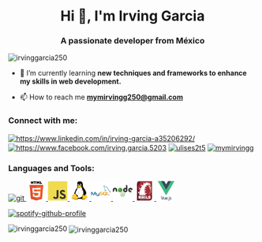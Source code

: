 <h1 align="center">Hi 👋, I'm Irving Garcia</h1>
<h3 align="center">A passionate developer from México</h3>

<p align="left"> <img src="https://komarev.com/ghpvc/?username=irvinggarcia250&label=Profile%20views&color=0e75b6&style=flat" alt="irvinggarcia250" /> </p>

- 🌱 I’m currently learning **new techniques and frameworks to enhance my skills in web development.**

- 📫 How to reach me **mymirvingg250@gmail.com**

<h3 align="left">Connect with me:</h3>
<p align="left">
<a href="https://www.linkedin.com/in/irving-garcia-a35206292/" target="blank"><img align="center" src="https://raw.githubusercontent.com/rahuldkjain/github-profile-readme-generator/master/src/images/icons/Social/linked-in-alt.svg" alt="https://www.linkedin.com/in/irving-garcia-a35206292/" height="30" width="40" /></a>
<a href="https://www.facebook.com/irving.garcia.5203/" target="blank"><img align="center" src="https://raw.githubusercontent.com/rahuldkjain/github-profile-readme-generator/master/src/images/icons/Social/facebook.svg" alt="https://www.facebook.com/irving.garcia.5203" height="30" width="40" /></a>
<a href="https://instagram.com/ulises2t5" target="blank"><img align="center" src="https://raw.githubusercontent.com/rahuldkjain/github-profile-readme-generator/master/src/images/icons/Social/instagram.svg" alt="ulises2t5" height="30" width="40" /></a>
<a href="https://discord.gg/mymirvingg" target="blank"><img align="center" src="https://raw.githubusercontent.com/rahuldkjain/github-profile-readme-generator/master/src/images/icons/Social/discord.svg" alt="mymirvingg" height="30" width="40" /></a>
</p>

<h3 align="left">Languages and Tools:</h3>
<p align="left"> <a href="https://git-scm.com/" target="_blank" rel="noreferrer"> <img src="https://www.vectorlogo.zone/logos/git-scm/git-scm-icon.svg" alt="git" width="40" height="40"/> </a> <a href="https://www.w3.org/html/" target="_blank" rel="noreferrer"> <img src="https://raw.githubusercontent.com/devicons/devicon/master/icons/html5/html5-original-wordmark.svg" alt="html5" width="40" height="40"/> </a> <a href="https://developer.mozilla.org/en-US/docs/Web/JavaScript" target="_blank" rel="noreferrer"> <img src="https://raw.githubusercontent.com/devicons/devicon/master/icons/javascript/javascript-original.svg" alt="javascript" width="40" height="40"/> </a> <a href="https://www.linux.org/" target="_blank" rel="noreferrer"> <img src="https://raw.githubusercontent.com/devicons/devicon/master/icons/linux/linux-original.svg" alt="linux" width="40" height="40"/> </a> <a href="https://www.mysql.com/" target="_blank" rel="noreferrer"> <img src="https://raw.githubusercontent.com/devicons/devicon/master/icons/mysql/mysql-original-wordmark.svg" alt="mysql" width="40" height="40"/> </a> <a href="https://nodejs.org" target="_blank" rel="noreferrer"> <img src="https://raw.githubusercontent.com/devicons/devicon/master/icons/nodejs/nodejs-original-wordmark.svg" alt="nodejs" width="40" height="40"/> </a> <a href="https://rubyonrails.org" target="_blank" rel="noreferrer"> <img src="https://raw.githubusercontent.com/devicons/devicon/master/icons/rails/rails-original-wordmark.svg" alt="rails" width="40" height="40"/> </a> <a href="https://vuejs.org/" target="_blank" rel="noreferrer"> <img src="https://raw.githubusercontent.com/devicons/devicon/master/icons/vuejs/vuejs-original-wordmark.svg" alt="vuejs" width="40" height="40"/> </a> </p>

[![spotify-github-profile](https://spotify-github-profile.vercel.app/api/view?uid=ooqeks9j6fvhf0edbves98tou&cover_image=true&theme=novatorem&show_offline=true&background_color=121212&interchange=true&bar_color=53b14f&bar_color_cover=false)](https://spotify-github-profile.vercel.app/api/view?uid=ooqeks9j6fvhf0edbves98tou&redirect=true)


<p>&nbsp;<img align="center" src="https://github-readme-stats.vercel.app/api?username=irvinggarcia250&show_icons=true&locale=en" alt="irvinggarcia250" /><img align="left" src="https://github-readme-stats.vercel.app/api/top-langs?username=irvinggarcia250&show_icons=true&locale=en&layout=compact" alt="irvinggarcia250" /
